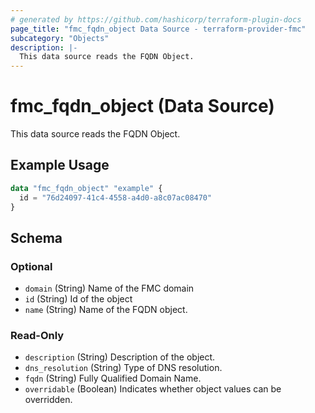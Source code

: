 ```yaml
---
# generated by https://github.com/hashicorp/terraform-plugin-docs
page_title: "fmc_fqdn_object Data Source - terraform-provider-fmc"
subcategory: "Objects"
description: |-
  This data source reads the FQDN Object.
---
```


# fmc_fqdn_object (Data Source)

This data source reads the FQDN Object.

## Example Usage

```terraform
data "fmc_fqdn_object" "example" {
  id = "76d24097-41c4-4558-a4d0-a8c07ac08470"
}
```

<!-- schema generated by tfplugindocs -->
## Schema

### Optional

- `domain` (String) Name of the FMC domain
- `id` (String) Id of the object
- `name` (String) Name of the FQDN object.

### Read-Only

- `description` (String) Description of the object.
- `dns_resolution` (String) Type of DNS resolution.
- `fqdn` (String) Fully Qualified Domain Name.
- `overridable` (Boolean) Indicates whether object values can be overridden.
